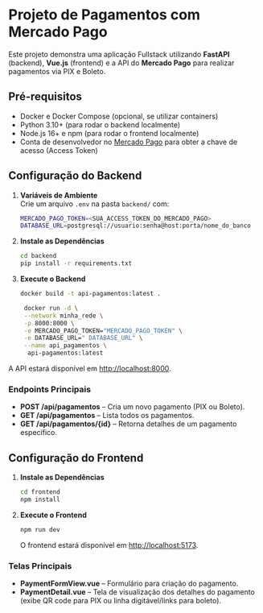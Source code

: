 # Projeto de Pagamentos com Mercado Pago

Este projeto demonstra uma aplicação Fullstack utilizando **FastAPI** (backend), **Vue.js** (frontend) e a API do **Mercado Pago** para realizar pagamentos via PIX e Boleto.

## Pré-requisitos

- Docker e Docker Compose (opcional, se utilizar containers)
- Python 3.10+ (para rodar o backend localmente)
- Node.js 16+ e npm (para rodar o frontend localmente)
- Conta de desenvolvedor no [Mercado Pago](https://www.mercadopago.com.br/developers/pt/guides/) para obter a chave de acesso (Access Token)

## Configuração do Backend

1. **Variáveis de Ambiente**  
   Crie um arquivo `.env` na pasta `backend/` com:

   ```bash
   MERCADO_PAGO_TOKEN=<SUA_ACCESS_TOKEN_DO_MERCADO_PAGO>
   DATABASE_URL=postgresql://usuario:senha@host:porta/nome_do_banco
   ```

2. **Instale as Dependências**  

   ```bash
   cd backend
   pip install -r requirements.txt
   ```

3. **Execute o Backend**  

   ```bash
   docker build -t api-pagamentos:latest .
   ```

   ```bash  
    docker run -d \
    --network minha_rede \
    -p 8000:8000 \
    -e MERCADO_PAGO_TOKEN="MERCADO_PAGO_TOKEN" \
    -e DATABASE_URL=" DATABASE_URL" \
    --name api_pagamentos \
     api-pagamentos:latest
   ```

A API estará disponível em [http://localhost:8000](http://localhost:8000).

### Endpoints Principais

- **POST /api/pagamentos** – Cria um novo pagamento (PIX ou Boleto).  
- **GET /api/pagamentos** – Lista todos os pagamentos.  
- **GET /api/pagamentos/{id}** – Retorna detalhes de um pagamento específico.

## Configuração do Frontend

1. **Instale as Dependências**  

   ```bash
   cd frontend
   npm install
   ```

2. **Execute o Frontend**  

   ```bash
   npm run dev
   ```

   O frontend estará disponível em [http://localhost:5173](http://localhost:5173).

### Telas Principais

- **PaymentFormView.vue** – Formulário para criação do pagamento.
- **PaymentDetail.vue** – Tela de visualização dos detalhes do pagamento (exibe QR code para PIX ou linha digitável/links para boleto).
